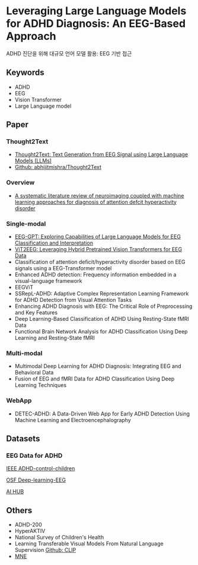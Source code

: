 # Leveraging Large Language Models for ADHD Diagnosis: An EEG-Based Approach

ADHD 진단을 위해 대규모 언어 모델 활용: EEG 기반 접근

## Keywords

- ADHD
- EEG
- Vision Transformer
- Large Language model

## Paper

### Thought2Text

- [Thought2Text: Text Generation from EEG Signal using Large Language Models (LLMs)](https://arxiv.org/abs/2410.07507)
- [Github: abhijitmishra/Thought2Text](https://github.com/abhijitmishra/Thought2Text)

### Overview

- [A systematic literature review of neuroimaging coupled with machine learning approaches for diagnosis of attention defcit hyperactivity disorder](https://link.springer.com/article/10.1186/s40537-024-00998-3)

### Single-modal

- [EEG-GPT: Exploring Capabilities of Large Language Models for EEG Classification and Interpretation](https://arxiv.org/abs/2401.18006)
- [ViT2EEG: Leveraging Hybrid Pretrained Vision Transformers for EEG Data](https://arxiv.org/abs/2308.00454)
- Classification of attention deficit/hyperactivity disorder based on EEG signals using a EEG-Transformer model
- Enhanced ADHD detection: Frequency information embedded in a visual-language framework
- EEGViT
- SSRepL-ADHD: Adaptive Complex Representation Learning Framework for ADHD Detection from Visual Attention Tasks
- Enhancing ADHD Diagnosis with EEG: The Critical Role of Preprocessing and Key Features
- Deep Learning-Based Classification of ADHD Using Resting-State fMRI Data
- Functional Brain Network Analysis for ADHD Classification Using Deep Learning and Resting-State fMRI

### Multi-modal

- Multimodal Deep Learning for ADHD Diagnosis: Integrating EEG and Behavioral Data
- Fusion of EEG and fMRI Data for ADHD Classification Using Deep Learning Techniques

### WebApp

- DETEC-ADHD: A Data-Driven Web App for Early ADHD Detection Using Machine Learning and Electroencephalography

## Datasets

### EEG Data for ADHD

[IEEE ADHD-control-children](https://ieee-dataport.org/open-access/eeg-data-adhd-control-children)

[OSF Deep-learning-EEG](https://osf.io/6594x/)

[AI HUB](https://www.aihub.or.kr/aihubdata/data/view.do?currMenu=&topMenu=&aihubDataSe=ty&dataSetSn=71356)

## Others

- ADHD-200
- HyperAKTIV
- National Survey of Children's Health
- Learning Transferable Visual Models From Natural Language Supervision [Github: CLIP](https://github.com/OpenAI/CLIP)
- [MNE](https://mne.tools/stable/auto_tutorials/intro/10_overview.html)
